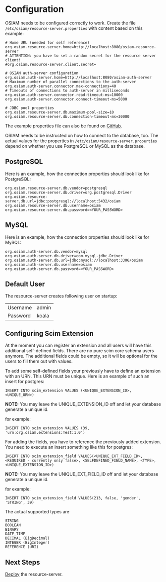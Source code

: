 # Configuration

OSIAM needs to be configured correctly to work. Create the file
`/etc/osiam/resource-server.properties` with content based on this example:

```
# Home URL (needed for self reference)
org.osiam.resource-server.home=http://localhost:8080/osiam-resource-server
# ATTENTION: you have to set a random secret for the resource server client!
#org.osiam.resource-server.client.secret=

# OSIAM auth-server configuration
org.osiam.auth-server.home=http://localhost:8080/osiam-auth-server
# Maximum number of parallel connections to the auth-server
org.osiam.auth-server.connector.max-connections=40
# Timeouts of connections to auth-server in milliseconds
org.osiam.auth-server.connector.read-timeout-ms=10000
org.osiam.auth-server.connector.connect-timeout-ms=5000

# JDBC pool properties
org.osiam.resource-server.db.maximum-pool-size=10
org.osiam.resource-server.db.connection-timeout-ms=30000
```

The example properties file can also be found on [GitHub](https://github.com/osiam/server/blob/master/resource-server/src/main/deploy/resource-server.properties).

OSIAM needs to be instructed on how to connect to the database, too. The actual
values for the properties in `/etc/osiam/resource-server.properties` depend on
whether you use PostgreSQL or MySQL as the database.

## PostgreSQL

Here is an example, how the connection properties should look like for PostgreSQL:

```
org.osiam.resource-server.db.vendor=postgresql
org.osiam.resource-server.db.driver=org.postgresql.Driver
org.osiam.resource-server.db.url=jdbc:postgresql://localhost:5432/osiam
org.osiam.resource-server.db.username=osiam
org.osiam.resource-server.db.password=<YOUR_PASSWORD>
```

## MySQL

Here is an example, how the connection properties should look like for MySQL:

```
org.osiam.auth-server.db.vendor=mysql
org.osiam.auth-server.db.driver=com.mysql.jdbc.Driver
org.osiam.auth-server.db.url=jdbc:mysql://localhost:3306/osiam
org.osiam.auth-server.db.username=osiam
org.osiam.auth-server.db.password=<YOUR_PASSWORD>
```

## Default User

The resource-server creates following user on startup:

<table>
<tr><td>Username</td><td>admin</td></tr>
<tr><td>Password</td><td>koala</td></tr>
</table>

## Configuring Scim Extension
At the moment you can register an extension and all users will have this additional self-defined fields.
There are no pure scim core schema users anymore. The additional fields could be empty, so it will be
optional for the users to fill them out with values.

To add some self-defined fields your previously have to define an extension with an URN. This URN must be unique.
Here is an example of such an insert for postgres:

`INSERT INTO scim_extension VALUES (<UNIQUE_EXTENSION_ID>, <UNIQUE_URN>)`

**NOTE:** You may leave the UNIQUE_EXTENSION_ID off and let your database generate a unique id.

for example:

`INSERT INTO scim_extension VALUES (39, 'urn:org.osiam.extensions:Test:1.0')`

For adding the fields, you have to reference the previously added extension. You need to execute an insert something like this for postgres:

`INSERT INTO scim_extension_field VALUES(<UNIQUE_EXT_FIELD_ID>, <REQUIRED - currently only false>, <SELFDEFINED_FIELD_NAME>, <TYPE>, <UNIQUE_EXTENSION_ID>)`

**NOTE:** You may leave the UNIQUE_EXT_FIELD_ID off and let your database generate a unique id.

for example:

`INSERT INTO scim_extension_field VALUES(213, false, 'gender', 'STRING', 39)`

The actual supported types are 

```
STRING
BOOLEAN
BINARY
DATE_TIME 
DECIMAL (BigDecimal)
INTEGER (BigInteger)
REFERENCE (URI)
```

## Next Steps

[Deploy](deployment.md) the resource-server.
